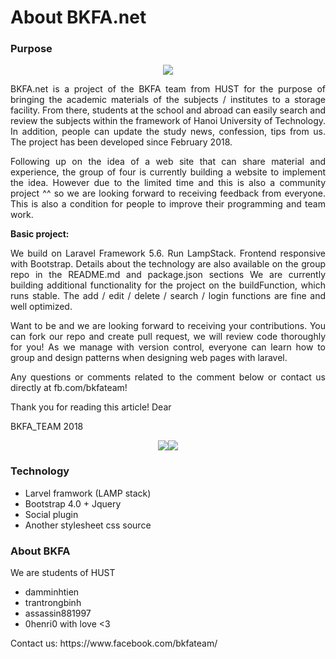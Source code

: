 # About BKFA.net
### Purpose

<p align="center"><img src="https://i.imgur.com/CwGiBFE.jpg"></p>
<p align="justify">BKFA.net is a project of the BKFA team from HUST for the purpose of bringing the academic materials of the subjects / institutes to a storage facility. From there, students at the school and abroad can easily search and review the subjects within the framework of Hanoi University of Technology. In addition, people can update the study news, confession, tips from us. The project has been developed since February 2018.</p>
<p align="justify">Following up on the idea of a web site that can share material and experience, the group of four is currently building a website to implement the idea. However due to the limited time and this is also a community project ^^ so we are looking forward to receiving feedback from everyone. This is also a condition for people to improve their programming and team work.</p>
<strong>Basic project:</strong>
<p align="justify">We build on Laravel Framework 5.6. Run LampStack. Frontend responsive with Bootstrap. Details about the technology are also available on the group repo in the README.md and package.json sections
We are currently building additional functionality for the project on the buildFunction, which runs stable. The add / edit / delete / search / login functions are fine and well optimized.</p>
<p align="justify">Want to be and we are looking forward to receiving your contributions. You can fork our repo and create pull request, we will review code thoroughly for you! As we manage with version control, everyone can learn how to group and design patterns when designing web pages with laravel.</p>
<p align="justify">Any questions or comments related to the comment below or contact us directly at fb.com/bkfateam!</p>
<p align="justify">Thank you for reading this article! Dear</p>
BKFA_TEAM 2018
<p align="center"><img src="https://laravel.com/assets/img/components/logo-laravel.svg"><img src="https://raw.githubusercontent.com/damminhtien/bkfa/buildFunction/public/img/logo.png"></p>

### Technology

- Larvel framwork (LAMP stack)
- Bootstrap 4.0 + Jquery
- Social plugin
- Another stylesheet css source

### About BKFA

We are students of HUST   
- damminhtien
- trantrongbinh
- assassin881997
- 0henri0
with love <3
<p>Contact us: https://www.facebook.com/bkfateam/</p>
